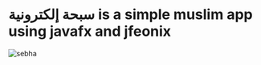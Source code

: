 #  سبحة إلكترونية is a simple muslim app using javafx and jfeonix 
 
![sebha](https://user-images.githubusercontent.com/22420836/51868273-ebfa1580-234d-11e9-9f71-3eb7647dd22a.png)

